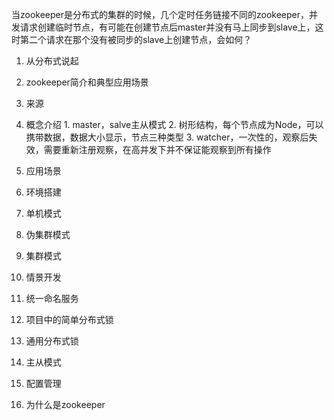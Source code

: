当zookeeper是分布式的集群的时候，几个定时任务链接不同的zookeeper，并发请求创建临时节点，有可能在创建节点后master并没有马上同步到slave上，这时第二个请求在那个没有被同步的slave上创建节点，会如何？

1. 从分布式说起

2. zookeeper简介和典型应用场景

  1. 来源
  2. 概念介绍
    1. master，salve主从模式
    2. 树形结构，每个节点成为Node，可以携带数据，数据大小显示，节点三种类型
    3. watcher，一次性的，观察后失效，需要重新注册观察，在高并发下并不保证能观察到所有操作

  3. 应用场景


3. 环境搭建

  1. 单机模式
  2. 伪集群模式
  3. 集群模式

4. 情景开发

  1. 统一命名服务
  2. 项目中的简单分布式锁
  3. 通用分布式锁
  4. 主从模式
  5. 配置管理

5. 为什么是zookeeper


